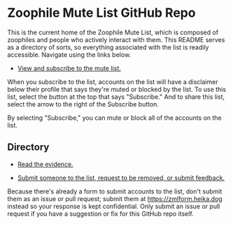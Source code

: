 # Zoophile Mute List GitHub Repo

This is the current home of the Zoophile Mute List, which is composed of zoophiles and people who actively interact with them. This README serves as a directory of sorts, so everything associated with the list is readily accessible. Navigate using the links below.

- [View and subscribe to the mute list.](https://bsky.app/profile/heika.dog/lists/3k3eg23h7ko2i)

When you subscribe to the list, accounts on the list will have a disclaimer below their profile that says they're muted or blocked by the list. To use this list, select the button at the top that says "Subscribe." And to share this list, select the arrow to the right of the Subscribe button.

By selecting "Subscribe," you can mute or block all of the accounts on the list.

## Directory

- [Read the evidence.](zml.md)

- [Submit someone to the list, request to be removed, or submit feedback.](https://zmlform.heika.dog)

Because there's already a form to submit accounts to the list, don't submit them as an issue or pull request; submit them at <https://zmlform.heika.dog> instead so your response is kept confidential. Only submit an issue or pull request if you have a suggestion or fix for this GitHub repo itself.
